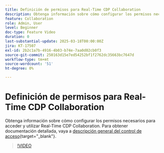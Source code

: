 ```yaml
---
title: Definición de permisos para Real-Time CDP Collaboration
description: Obtenga información sobre cómo configurar los permisos necesarios para acceder y utilizar Real-Time CDP Collaboration
feature: Collaboration
role: Admin, User
level: Beginner
doc-type: Feature Video
duration: 0
last-substantial-update: 2025-03-18T00:00:00Z
jira: KT-17507
exl-id: 2b2c1a7b-4916-4b03-b74e-7aa0d02cb0f3
source-git-commit: 250163d15e7ed54252bf1f2762dc35663bc7647d
workflow-type: tm+mt
source-wordcount: '51'
ht-degree: 0%

---
```


# Definición de permisos para Real-Time CDP Collaboration

Obtenga información sobre cómo configurar los permisos necesarios para acceder y utilizar Real-Time CDP Collaboration. Para obtener documentación detallada, vaya a [descripción general del control de acceso](https://experienceleague.adobe.com/en/docs/real-time-cdp-collaboration/using/permissions/overview){target="_blank"}.

>[!VIDEO](https://video.tv.adobe.com/v/3452216/?learn=on&enablevpops)

